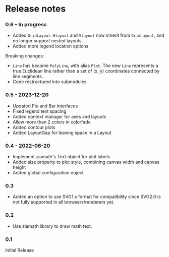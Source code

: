 # Release notes

### 0.6 - In progress

- Added `GridLayout`. `Hlayout` and `Vlayout` now inherit from `GridLayout`, and no longer support nested layouts.
- Added more legend location options

Breaking changes:

- `Line` has become `PolyLine`, with alias `Plot`. The new `Line` represents a true Euclidean line rather than a set of (x, y) coordinates connected by line segments.
- Code restructured into submodules



### 0.5 - 2023-12-20

- Updated Pie and Bar interfaces
- Fixed legend text spacing
- Added context manager for axes and layouts
- Allow more than 2 colors in colorfade
- Added contour plots
- Added LayoutGap for leaving space in a Layout


### 0.4 - 2022-06-20

- Implement ziamath's Text object for plot labels
- Added size property to plot style, combining canvas width and canvas height
- Added global configuration object


### 0.3

- Added an option to use SVG1.x format for compatibility since SVG2.0 is not fully supported in all browsers/renderers yet.


### 0.2

- Use ziamath library to draw math text.


### 0.1

Initial Release
